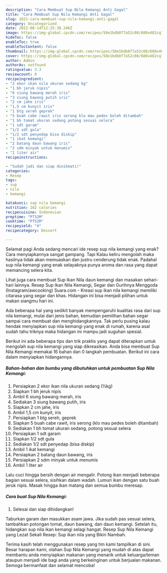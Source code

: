 ```yaml
---
description: "Cara Membuat Sup Nila Kemangi Anti Gagal"
title: "Cara Membuat Sup Nila Kemangi Anti Gagal"
slug: 1621-cara-membuat-sup-nila-kemangi-anti-gagal
category: Uncategorized
date: 2022-08-14T12:25:38.246Z
image: https://img-global.cpcdn.com/recipes/58e1bdb8f7a52c08/680x482cq70/sup-nila-kemangi-foto-resep-utama.jpg
hideToc: false
enableToc: true
enableTocContent: false
thumbnail: https://img-global.cpcdn.com/recipes/58e1bdb8f7a52c08/680x482cq70/sup-nila-kemangi-foto-resep-utama.jpg
cover: https://img-global.cpcdn.com/recipes/58e1bdb8f7a52c08/680x482cq70/sup-nila-kemangi-foto-resep-utama.jpg
author: Admin
authorAv: notfound
ratingvalue: 3.3
reviewcount: 8
recipeingredient:
- "2 ekor ikan nila ukuran sedang kg"
- "1 bh jeruk nipis"
- "6 siung bawang merah iris"
- "3 siung bawang putih iris"
- "2 cm jahe iris"
- "1,5 cm kunyit iris"
- "1 btg sereh geprek"
- "5 buah cabe rawit iris serong klo mau pedes boleh ditambah"
- "1 bh tomat ukuran sedang potong sesuai selera"
- "1 sdt garam"
- "1/2 sdt gula"
- "1/2 sdt penyedap bisa diskip"
- "1 ikat kemangi"
- "2 batang daun bawang iris"
- "2 sdm minyak untuk menumis"
- "1 liter air"
recipeinstructions:

- "Sudah jadi dan siap dinikmati!"
categories:
- Resep
tags:
- sup
- nila
- kemangi

katakunci: sup nila kemangi 
nutrition: 162 calories
recipecuisine: Indonesian
preptime: "PT32M"
cooktime: "PT52M"
recipeyield: "4"
recipecategory: Dessert

---
```



Selamat pagi Anda sedang mencari ide resep sup nila kemangi yang enak? Cara menyiapkannya sangat gampang. Tapi Kalau keliru mengolah maka hasilnya tidak akan memuaskan dan justru cenderung tidak enak. Padahal sup nila kemangi yang enak selayaknya punya aroma dan rasa yang dapat memancing selera kita.


Lihat juga cara membuat Sup Ikan Nila daun kemangi dan masakan sehari-hari lainnya. Resep Sup Ikan Nila Kemangi, Segar dan Gurihnya Menggoda (Instagram/awcooking) Suara.com - Kreasi sup ikan nila kemangi memiliki citarasa yang segar dan khas. Hidangan ini bisa menjadi pilihan untuk makan siangmu hari ini.

Ada beberapa hal yang sedikit banyak mempengaruhi kualitas rasa dari sup nila kemangi, mulai dari jenis bahan, kemudian pemilihan bahan segar sampai cara membuat dan menghidangkannya. Tak perlu pusing kalau hendak menyiapkan sup nila kemangi yang enak di rumah, karena asal sudah tahu triknya maka hidangan ini mampu jadi suguhan spesial.


Berikut ini ada beberapa tips dan trik praktis yang dapat diterapkan untuk mengolah sup nila kemangi yang siap dikreasikan. Anda bisa membuat Sup Nila Kemangi memakai 16 bahan dan 0 langkah pembuatan. Berikut ini cara dalam menyiapkan hidangannya.

<!--inarticleads1-->

##### Bahan-bahan dan bumbu yang dibutuhkan untuk pembuatan Sup Nila Kemangi:

1. Persiapkan 2 ekor ikan nila ukuran sedang (½kg)
1. Siapkan 1 bh jeruk nipis
1. Ambil 6 siung bawang merah, iris
1. Sediakan 3 siung bawang putih, iris
1. Siapkan 2 cm jahe, iris
1. Ambil 1,5 cm kunyit, iris
1. Persiapkan 1 btg sereh, geprek
1. Siapkan 5 buah cabe rawit, iris serong (klo mau pedes boleh ditambah)
1. Sediakan 1 bh tomat ukuran sedang, potong sesuai selera
1. Persiapkan 1 sdt garam
1. Siapkan 1/2 sdt gula
1. Sediakan 1/2 sdt penyedap (bisa diskip)
1. Ambil 1 ikat kemangi
1. Persiapkan 2 batang daun bawang, iris
1. Persiapkan 2 sdm minyak untuk menumis
1. Ambil 1 liter air


Lalu cuci hingga bersih dengan air mengalir. Potong ikan menjadi beberapa bagian sesuai selera, sisihkan dalam wadah. Lumuri ikan dengan satu buah jeruk nipis. Masak hingga ikan matang dan semua bumbu meresap. 

<!--inarticleads2-->

##### Cara buat Sup Nila Kemangi:


1. Selesai dan siap dihidangkan!

Taburkan garam dan masukkan asam jawa. Jika sudah pas sesuai selera, tambahkan potongan tomat, daun bawang, dan daun kemangi. Setelah itu, hidangkan sup nila ikan kemangi selagi hangat. Resep Sup Nila Kemangi yang Lezat Sekali Resep: Sup ikan nila yang Bikin Nambah. 

Terima kasih telah menggunakan resep yang tim kami tampilkan di sini. Besar harapan kami, olahan Sup Nila Kemangi yang mudah di atas dapat membantu anda menyiapkan makanan yang menarik untuk keluarga/teman ataupun menjadi ide bagi anda yang berkeinginan untuk berjualan makanan. Semoga bermanfaat dan selamat mencoba!
